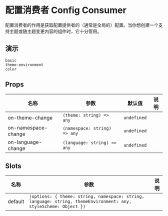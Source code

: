 # 配置消费者 Config Consumer
配置消费者的作用是获取配置提供者的（通常是全局的）配置。当你想创建一个支持主题或随主题变更内容的组件时，它十分管用。
## 演示
```demo
basic
theme-environment
color
```
## Props
|名称|参数|默认值|说明|
|-|-|-|-|
|on-theme-change|`(theme: string) => any`|`undefined`||
|on-namespace-change|`(namespace: string) => any`|`undefined`||
|on-language-change|`(language: string) => any`|`undefined`||

## Slots
|名称|参数|说明|
|-|-|-|
|default|`(options: { theme: string, namespace: string, language: string, themeEnvironment: any, styleScheme: Object })`||